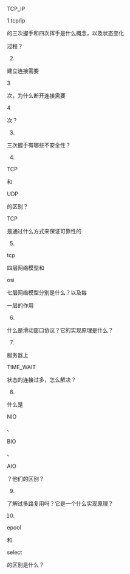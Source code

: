 TCP_IP

1.tcp/ip

的三次握手和四次挥手是什么概念，以及状态变化

过程？

2.

建立连接需要

3

次，为什么断开连接需要

4

次？

3.

三次握手有哪些不安全性？

4.

TCP

和

UDP

的区别？

TCP

是通过什么方式来保证可靠性的

5.

tcp

四层网络模型和

osi

七层网络模型分别是什么？以及每

一层的作用

6.

什么是滑动窗口协议？它的实现原理是什么？

7.

服务器上

TIME_WAIT

状态的连接过多，怎么解决？

8.

什么是

NIO

、

BIO

、

AIO

？他们的区别？

9.

了解过多路复用吗？它是一个什么实现原理？

10.

epool

和

select

的区别是什么？